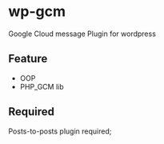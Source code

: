 wp-gcm
======

Google Cloud message Plugin for wordpress

Feature
----

+ OOP
+ PHP_GCM lib

Required
----

Posts-to-posts plugin required;
